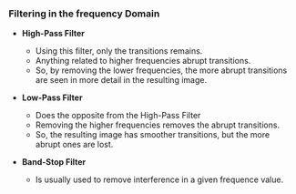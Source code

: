 ### Filtering in the frequency Domain

* **High-Pass Filter**
    * Using this filter, only the transitions remains.
    * Anything related to higher frequencies abrupt transitions.
    * So, by removing the lower frequencies, the more abrupt transitions are seen in more detail in the resulting image.

* **Low-Pass Filter**
    * Does the opposite from the High-Pass Filter
    * Removing the higher frequencies removes the abrupt transitions.
    * So, the resulting image has smoother transitions, but the more abrupt ones are lost.

* **Band-Stop Filter**
    * Is usually used to remove interference in a given frequence value.

